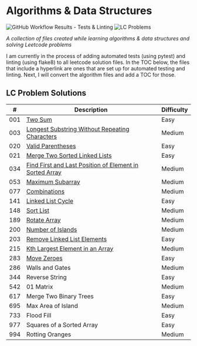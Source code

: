 # Algorithms & Data Structures

![GitHub Workflow Results - Tests & Linting](https://github.com/andrewt110216/algorithms-and-data-structures/actions/workflows/run_tests_linting.yml/badge.svg) ![LC Problems](https://img.shields.io/badge/LC%20Problems-22-blue)

<em>A collection of files created while learning algorithms & data structures and solving Leetcode problems</em>

I am currently in the process of adding automated tests (using pytest) and linting (using flake8) to all leetcode solution files. In the TOC below, the files that include a hyperlink are ones that are set up for automated testing and linting. Next, I will convert the algorithm files and add a TOC for those.

## LC Problem Solutions

|  #  | Description | Difficulty |
| --- | --- | --- |
| 001 | [Two Sum](https://github.com/andrewt110216/algorithms-and-data-structures/blob/main/leetcode/p001_solution.py) | Easy |
| 003 | [Longest Substring Without Repeating Characters](https://github.com/andrewt110216/algorithms-and-data-structures/blob/main/leetcode/p003_solution.py) | Medium |
| 020 | [Valid Parentheses](https://github.com/andrewt110216/algorithms-and-data-structures/blob/main/leetcode/p020_solution.py) | Easy |
| 021 | [Merge Two Sorted Linked Lists](https://github.com/andrewt110216/algorithms-and-data-structures/blob/main/leetcode/p021_solution.py) | Easy |
| 034 | [Find First and Last Position of Element in Sorted Array](https://github.com/andrewt110216/algorithms-and-data-structures/blob/main/leetcode/p034_solution.py) | Medium |
| 053 | [Maximum Subarray](https://github.com/andrewt110216/algorithms-and-data-structures/blob/main/leetcode/p053_solution.py) | Medium |
| 077 | [Combinations](https://github.com/andrewt110216/algorithms-and-data-structures/blob/main/leetcode/p077_solution.py) | Medium |
| 141 | [Linked List Cycle](https://github.com/andrewt110216/algorithms-and-data-structures/blob/main/leetcode/p141_solution.py) | Easy |
| 148 | [Sort List](https://github.com/andrewt110216/algorithms-and-data-structures/blob/main/leetcode/p148_solution.py) | Medium |
| 189 | [Rotate Array](https://github.com/andrewt110216/algorithms-and-data-structures/blob/main/leetcode/p189_solution.py) | Medium |
| 200 | [Number of Islands](https://github.com/andrewt110216/algorithms-and-data-structures/blob/main/leetcode/p200_solution.py) | Medium |
| 203 | [Remove Linked List Elements](https://github.com/andrewt110216/algorithms-and-data-structures/blob/main/leetcode/p203_solution.py) | Easy |
| 215 | [Kth Largest Element in an Array](https://github.com/andrewt110216/algorithms-and-data-structures/blob/main/leetcode/p215_solution.py) | Medium |
| 283 | [Move Zeroes](https://github.com/andrewt110216/algorithms-and-data-structures/blob/main/leetcode/p283_solution.py) | Easy |
| 286 | Walls and Gates | Medium |
| 344 | Reverse String | Easy |
| 542 | 01 Matrix | Medium |
| 617 | Merge Two Binary Trees | Easy |
| 695 | Max Area of Island | Medium |
| 733 | Flood Fill | Easy |
| 977 | Squares of a Sorted Array | Easy |
| 994 | Rotting Oranges | Medium |
